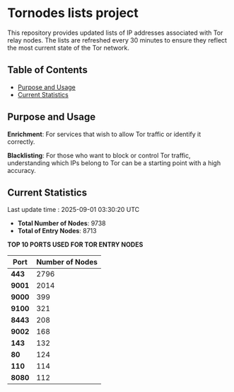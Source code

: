 # Tornodes lists project

This repository provides updated lists of IP addresses associated with Tor relay nodes. The lists are refreshed every 30 minutes to ensure they reflect the most current state of the Tor network.

## Table of Contents

- [Purpose and Usage](#purpose-and-usage)
- [Current Statistics](#current-statistics)


## Purpose and Usage

**Enrichment**: For services that wish to allow Tor traffic or identify it correctly.

**Blacklisting**: For those who want to block or control Tor traffic, understanding which IPs belong to Tor can be a starting point with a high accuracy.

## Current Statistics

Last update time : 2025-09-01 03:30:20 UTC

- **Total Number of Nodes**: 9738
- **Total of Entry Nodes**: 8713

**TOP 10 PORTS USED FOR TOR ENTRY NODES**

| **Port** | **Number of Nodes** |
|------|-----------------|
| **443**   | 2796  |
| **9001**   | 2014  |
| **9000**   | 399  |
| **9100**   | 321  |
| **8443**   | 208  |
| **9002**   | 168  |
| **143**   | 132  |
| **80**   | 124  |
| **110**   | 114  |
| **8080**   | 112  |

